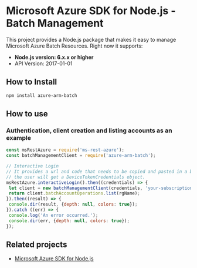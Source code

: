 # Microsoft Azure SDK for Node.js - Batch Management

This project provides a Node.js package that makes it easy to manage Microsoft Azure Batch Resources. Right now it supports:
- **Node.js version: 6.x.x or higher**
- API Version: 2017-01-01

## How to Install

```bash
npm install azure-arm-batch
```

## How to use

### Authentication, client creation and listing accounts as an example

 ```javascript
 const msRestAzure = require('ms-rest-azure');
 const batchManagementClient = require('azure-arm-batch');

 // Interactive Login
 // It provides a url and code that needs to be copied and pasted in a browser and authenticated over there. If successful, 
 // the user will get a DeviceTokenCredentials object.
 msRestAzure.interactiveLogin().then((credentials) => {
  let client = new batchManagementClient(credentials, 'your-subscription-id');
  return client.batchAccountOperations.list(rgName);
 }).then((result) => {
  console.dir(result, {depth: null, colors: true});
}).catch ((err) => {
  console.log('An error occurred.');
  console.dir(err, {depth: null, colors: true});
});
 ```

## Related projects

- [Microsoft Azure SDK for Node.js](https://github.com/Azure/azure-sdk-for-node)
